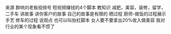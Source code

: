 


来源 群响刘老板视频号   短视频赚钱的4个脚本
教知识  减肥，美容，装修，留学，二手车
讲故事  讲你客户的故事  自己的故事是有限的
晒过程  厨师-做饭的过程展示手艺   修车的过程
说观点  也可以叫抬杠脚本  女人要不要拿出20%收入做美容   我对行业的某个现象看不惯了